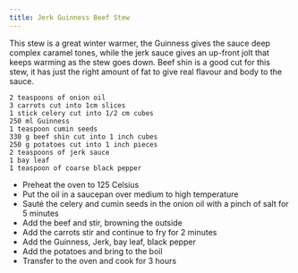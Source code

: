 ```yaml
---
title: Jerk Guinness Beef Stew
---
```


This stew is a great winter warmer, the Guinness gives the sauce deep complex caramel tones, while the jerk sauce gives an up-front jolt that keeps warming as the stew goes down. Beef shin is a good cut for this stew, it has just the right amount of fat to give real flavour and body to the sauce. 

	2 teaspoons of onion oil
	3 carrots cut into 1cm slices
	1 stick celery cut into 1/2 cm cubes
	250 ml Guinness
	1 teaspoon cumin seeds
	330 g beef shin cut into 1 inch cubes
	250 g potatoes cut into 1 inch pieces
	2 teaspoons of jerk sauce
	1 bay leaf
	1 teaspoon of coarse black pepper
	

* Preheat the oven to 125 Celsius
* Put the oil in a saucepan over medium to high temperature
* Sauté the celery and cumin seeds in the onion oil with a pinch of salt for 5 minutes
* Add the beef and stir, browning the outside
* Add the carrots stir and continue to fry for 2 minutes
* Add the Guinness, Jerk, bay leaf, black pepper
* Add the potatoes and bring to the boil
* Transfer to the oven and cook for 3 hours
